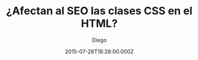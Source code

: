 ---
layout: post
title: ¿Afectan al SEO las clases CSS en el HTML?
description: Analizando la mejor forma de escribir HTML Semántico y como CSS puede interferir en este proceso.
author: Diego
date: 2015-07-28T18:28:00.000Z
comments: true
categories:
  - desarrollo
tags:
  - HTML
  - CSS
---